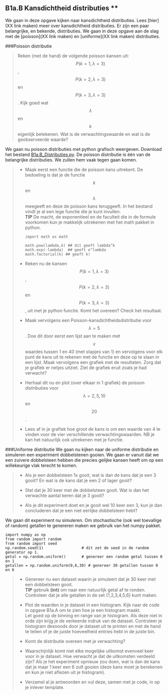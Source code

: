 ## B1a.B Kansdichtheid distributies **

We gaan in deze opgave kijken naar kansdichtheid distributies. Lees [hier](XX link maken) meer over kansdichtheid distributies. Er zijn een paar belangrijke, en bekende, distributies. We gaan in deze opgave aan de slag met de [poisson](XX link maken) en [uniforme](XX link maken) distributies.


###Poisson distributie

> Reken (met de hand) de volgende poisson kansen uit: $$P(k=1, \lambda=3)$$, $$P(k=2, \lambda =3)$$ en $$P(k=3, \lambda=3)$$. Kijk goed wat $$\lambda$$ en $$k$$ eigenlijk betekenen. Wat is de verwachtingswaarde en wat is de geobserveerde waarde?

We gaan nu poisson distributies met python grafisch weergeven. Download het bestand [B1a.B_Distributies.py](B1a.B_Distributies.py). De poisson distributie is één van de belangrijke distributies. We zullen hem vaak tegen gaan komen.

> * Maak eerst een functie die de poisson kans uitrekent. De bedoeling is dat je de functie $$k$$ en $$\lambda$$ meegeeft en deze de poisson kans teruggeeft. In het bestand vindt je al een lege functie die je kunt invullen.<br> 
> **TIP** De macht, de exponentieel en de faculteit die in de formule voorkomen kun je makkelijk uitrekenen met het math pakket in python. 
> 
> 		import math as math
> 		
> 		math.pow(lambda,k) ## dit geeft lambda^k
> 		math.exp(-lambda)  ## geeft e^lambda
> 		math.factorial(k) ## geeft k!
> 
> * Reken nu de kansen $$P(k=1,\lambda=3)$$, $$P(k=2,\lambda =3)$$ en $$P(k=3,\lambda=3)$$, uit met je python functie. Komt het overeen? Check het resultaat.
>
> * Maak vervolgens een Poisson-kansdichtheidsdistributie voor $$\lambda = 5$$. Doe dit door eerst een lijst aan te maken met $$x$$ waardes tussen 1 en 40 (met stapjes van 1) en vervolgens voor elk punt de kans uit te rekenen met de functie en deze op te slaan in een lijst. Maak vervolgens een grafiek met de resultaten. Zorg dat je grafiek er netjes uitziet. Ziet de grafiek eruit zoals je had verwacht? 
> 
> * Herhaal dit nu en plot (over elkaar in 1 grafiek) de poisson distributies voor $$\lambda = 2, 5, 10$$ en $$20$$. 
>
> * Lees af in je grafiek hoe groot de kans is om een waarde van 4 te vinden voor de vier verschillende verwachtingswaarden. NB je kan het natuurlijk ook uitrekenen met je functie.



###Uniforme distributie
We gaan nu kijken naar de uniforme distributie en simuleren een experiment dobbelstenen gooien. We gaan er vanuit dat we een zuivere dobbelsteen hebben die precies gelijke kansen heeft om op een willekeurige vlak terecht te komen.

> * Als je een dobbelsteen 1x gooit, wat is dan de kans dat je een 3 gooit?
> En wat is de kans dat je een 2 of lager gooit?
>
> * Stel dat je 30 keer met de dobbelsteen gooit. Wat is dan het verwachte aantal keren dat je 3 gooit? 
> * Als je dit experiment doet en je gooit wel 10 keer een 3, kun je dan concluderen dat je een niet eerlijke dobbelsteen hebt?

We gaan dit experiment nu simuleren. Om stochastische (ook wel toevallige of random) getallen te genereren maken we gebruik van het numpy pakket. 

	import numpy as np
	from random import random
	from random import seed
	np.random.seed(1)                 # dit zet de seed in de random generator op 1.
	getal = np.random.uniform()       # genereer een random getal tussen 0 en 1
	getallen = np.random.uniform(0,6,30) # genereer 30 getallen tussen 0 en 6

> * Genereer nu een dataset waarin je simuleert dat je 30 keer met een dobbelsteen gooit. <br>
> **TIP** gebruik **(int)** om naar een natuurlijk getal af te ronden. Controleer dat je alle getallen in de set {1,2,3,4,5,6} kunt maken. 
>  
> * Plot de waarden in je dataset in een histogram. Kijk naar de code in opgave B1a.A om te zien hoe je een histogram maakt. <br>
> Let goed op de binning en range van je histogram. Als deze niet in orde zijn krijg je de verkeerde indruk van de dataset. Controleer je histogram desnoods door je dataset uit te printen en met de hand te tellen of je de juiste hoeveelheid entries hebt in de juiste bin.
> 
> * Komt de distributie overeen met je verwachting?
>
> * Waarschijnlijk komt niet elke mogelijke uitkomst evenveel keer voor in je dataset. Hoe verwacht je dat de uitkomsten verdeeld zijn? Als je het experiment opnieuw zou doen, wat is dan de kans dat je maar 1 keer een 6 zult gooien (deze kans moet je berekenen en kun je niet aflezen uit je histogram). 
>
> * Verzamel al je antwoorden en vul deze, samen met je code, in op je inlever template.
